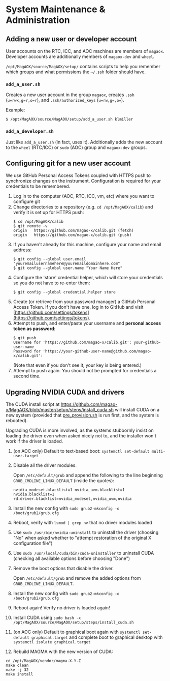 # System Maintenance & Administration

## Adding a new user or developer account

User accounts on the RTC, ICC, and AOC machines are members of `magaox`. Developer accounts are additionally members of `magaox-dev` and `wheel`.

`/opt/MagAOX/source/MagAOX/setup/` contains scripts to help you remember which groups and what permissions the `~/.ssh` folder should have.

### `add_a_user.sh`

Creates a new user account in the group `magaox`, creates `.ssh` (`u=rwx,g=r,o=r`), and `.ssh/authorized_keys` (`u=rw,g=,o=`).

Example:

```
$ /opt/MagAOX/source/MagAOX/setup/add_a_user.sh klmiller
```

### `add_a_developer.sh`

Just like `add_a_user.sh` (in fact, uses it). Additionally adds the new account to the `wheel` (RTC/ICC) or `sudo` (AOC) group and `magaox-dev` groups.

## Configuring git for a new user account

We use GitHub Personal Access Tokens coupled with HTTPS push to synchronize changes on the instrument. Configuration is required for your credentials to be remembered.

1. Log in to the computer (AOC, RTC, ICC, vm, etc) where you want to configure git
2. Change directories to a repository (e.g. `cd /opt/MagAOX/calib`) and verify it is set up for HTTPS push:
   ```
   $ cd /opt/MagAOX/calib
   $ git remote -v
   origin	https://github.com/magao-x/calib.git (fetch)
   origin	https://github.com/magao-x/calib.git (push)
   ```
3. If you haven't already for this machine, configure your name and email address:
   ```
   $ git config --global user.email "youremailusernamehere@youremaildomainhere.com"
   $ git config --global user.name "Your Name Here"
   ```
4. Configure the 'store' credential helper, which will store your credentials so you do not have to re-enter them:
   ```
   $ git config --global credential.helper store
   ```
5. Create (or retrieve from your password manager) a GitHub Personal Access Token. If you don't have one, log in to GitHub and visit [https://github.com/settings/tokens](https://github.com/settings/tokens).
6. Attempt to push, and enter/paste your username and **personal access token as password**:
   ```
   $ git push
   Username for 'https://github.com/magao-x/calib.git': your-github-user-name
   Password for 'https://your-github-user-name@github.com/magao-x/calib.git':
   ```
   (Note that even if you don't see it, your key is being entered.)
7. Attempt to push again. You should not be prompted for credentials a second time.

## Upgrading NVIDIA CUDA and drivers

The CUDA install script at https://github.com/magao-x/MagAOX/blob/master/setup/steps/install_cuda.sh will install CUDA on a new system (provided that [pre_provision.sh](https://github.com/magao-x/MagAOX/blob/master/setup/pre_provision.sh) is run first, and the system is rebooted).

Upgrading CUDA is more involved, as the systems stubbornly insist on loading the driver even when asked nicely not to, and the installer won't work if the driver is loaded.

1. (on AOC only) Default to text-based boot: `systemctl set-default multi-user.target`
2. Disable all the driver modules.

   Open `/etc/default/grub` and append the following to the line beginning `GRUB_CMDLINE_LINUX_DEFAULT` (inside the quotes):

   ```
   nvidia_modeset.blacklist=1 nvidia_uvm.blacklist=1 nvidia.blacklist=1 rd.driver.blacklist=nvidia_modeset,nvidia_uvm,nvidia
   ```
3. Install the new config with `sudo grub2-mkconfig -o /boot/grub2/grub.cfg`
4. Reboot, verify with `lsmod | grep nv` that no driver modules loaded
5. Use `sudo /usr/bin/nvidia-uninstall` to uninstall the driver (choosing "No" when asked whether to "attempt restoration of the original X configuration file")
6. Use `sudo /usr/local/cuda/bin/cuda-uninstaller` to uninstall CUDA (checking all available options before choosing "Done")
7. Remove the boot options that disable the driver.

   Open `/etc/default/grub` and remove the added options from `GRUB_CMDLINE_LINUX_DEFAULT`.
8. Install the new config with `sudo grub2-mkconfig -o /boot/grub2/grub.cfg`
9. Reboot again! Verify no driver is loaded again!
10. Install CUDA using `sudo bash -x /opt/MagAOX/source/MagAOX/setup/steps/install_cuda.sh`
11. (on AOC only) Default to graphical boot again with  `systemctl set-default graphical.target` and complete boot to graphical desktop with  `systemctl isolate graphical.target`
12. Rebuild MAGMA with the new version of CUDA:

   ```
   cd /opt/MagAOX/vendor/magma-X.Y.Z
   make clean
   make -j 32
   make install
   ```
